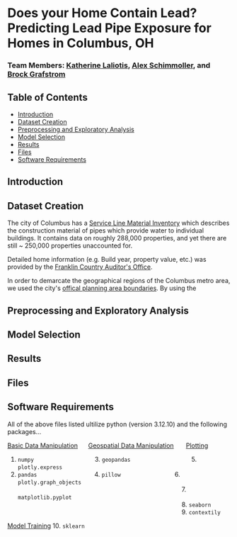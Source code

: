 # Does your Home Contain Lead? Predicting Lead Pipe Exposure for Homes in Columbus, OH 

### Team Members: [Katherine Laliotis](https://github.com/kklaliotis), [Alex Schimmoller](https://github.com/aschimmo), and [Brock Grafstrom](https://github.com/brockgrafstrom)

## Table of Contents
- [Introduction](#introduction)
- [Dataset Creation](#dataset-creation)
- [Preprocessing and Exploratory Analysis](#preprocessing-and-exploratory-analysis)
- [Model Selection](#model-selection)
- [Results](#results)
- [Files](#files)
- [Software Requirements](#software-requirements)
## Introduction

## Dataset Creation

The city of Columbus has a [Service Line Material Inventory](https://experience.arcgis.com/experience/1ddfc9ee51ae4eddbdf8003c81eef7e4/) which describes the construction material of pipes which provide water to individual buildings. It contains data on roughly 288,000 properties, and yet there are still ~ 250,000 properties unaccounted for. 

Detailed home information (e.g. Build year, property value, etc.) was provided by the [Franklin Country Auditor's Office](https://www.franklincountyauditor.com/home).

In order to demarcate the geographical regions of the Columbus metro area, we used the city's [offical planning area boundaries](https://opendata.columbus.gov/datasets/00b5b47799d546efb13eddee7dad52b5_16/explore). By using the 
## Preprocessing and Exploratory Analysis

## Model Selection

## Results

## Files 

## Software Requirements
All of the above files listed ultilize python (version 3.12.10) and the following packages...

<ins>Basic Data Manipulation</ins>$~~~~~~$<ins>Geospatial Data Manipulation</ins> $~~~~~~$<ins>Plotting</ins>
1. `numpy`      $~~~~~~~~~~~~~~~~~~~~~~~~~~~~~~~~~$    3. `geopandas` $~~~~~~~~~~~~~~~~~~~~~~~~~~~~~~~~~$ 5. `plotly.express`
2. `pandas`     $~~~~~~~~~~~~~~~~~~~~~~~~~~~~~~~$     4. `pillow`     $~~~~~~~~~~~~~~~~~~~~~~~~~~~~~$   6. `plotly.graph_objects`
$~~~~~~~~~~~~~~~~~~~~~~~~~~~~~~~~~~~~~~~~~~~~~~~~~~~~~~~~~~~~~~~~~~~~~~~~~~~~~~~~~~~~~~~~~~~~~$ 7. `matplotlib.pyplot`
$~~~~~~~~~~~~~~~~~~~~~~~~~~~~~~~~~~~~~~~~~~~~~~~~~~~~~~~~~~~~~~~~~~~~~~~~~~~~~~~~~~~~~~~~~~~~~$ 8. `seaborn`
$~~~~~~~~~~~~~~~~~~~~~~~~~~~~~~~~~~~~~~~~~~~~~~~~~~~~~~~~~~~~~~~~~~~~~~~~~~~~~~~~~~~~~~~~~~~~~$ 9. `contextily`

<ins>Model Training</ins>
10. `sklearn`
